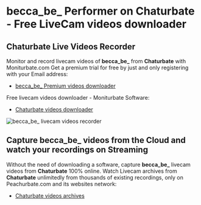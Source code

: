 # becca_be_ Performer on Chaturbate - Free LiveCam videos downloader

## Chaturbate Live Videos Recorder

Monitor and record livecam videos of **becca_be_** from **Chaturbate** with Moniturbate.com
Get a premium trial for free by just and only registering with your Email address:
* [becca_be_ Premium videos downloader](https://moniturbate.com/request-demo-licence-key.html)

Free livecam videos downloader - Moniturbate Software:
* [Chaturbate videos downloader](https://moniturbate.com/moniturbate-download-software.html)

![becca_be_ livecam videos recorder](https://peachurnet.com/templates/moniturbate-software.png)


## Capture becca_be_ videos from the Cloud and watch your recordings on Streaming

Without the need of downloading a software, capture **becca_be_** livecam videos from **Chaturbate** 100% online.
Watch Livecam archives from **Chaturbate** unlimitedly from thousands of existing recordings, only on Peachurbate.com and its websites network:
* [Chaturbate videos archives](https://peachurnet.com/)